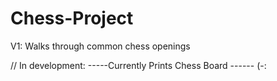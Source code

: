 # Chess-Project
V1: Walks through common chess openings

// In development:
-----Currently Prints Chess Board ------ (-:
